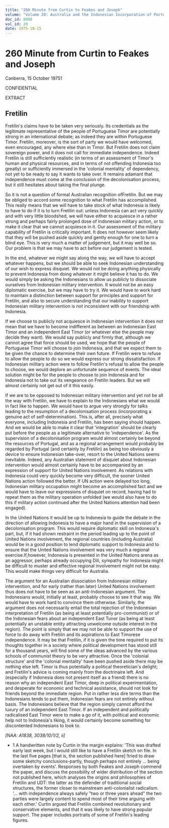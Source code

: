 ```yaml
---
title: "260 Minute from Curtin to Feakes and Joseph"
volume: "Volume 20: Australia and the Indonesian Incorporation of Portuguese Timor, 1974-1976"
doc_id: 8098
vol_id: 20
date: 1975-10-15
---
```


# 260 Minute from Curtin to Feakes and Joseph

Canberra, 15 October 19751

CONFIDENTIAL

EXTRACT

## Fretilin

Fretilin's claims have to be taken very seriously. Its credentials as the legitimate representative of the people of Portuguese Timor are potentially strong in an international debate; as indeed they are within Portuguese Timor. Fretilin, moreover, is the sort of party we would have welcomed, even encouraged, any where else than in Timor. But Fretilin does not claim sovereign power, and it does not call for immediate independence. Indeed Fretilin is still sufficiently realistic (in terms of an assessment of Timor's human and physical resources, and in terms of not offending Indonesia too greatly) or sufficiently immersed in the 'colonial mentality' of dependency, not yet to be ready to say it wants to take over. It remains adamant that independence must come at the conclusion of the decolonisation process, but it still hesitates about taking the final plunge.

So it is not a question of formal Australian recognition ofFretilin. But we may be obliged to accord some recognition to what Fretilin has accomplished. This really means that we will have to take stock of what Indonesia is likely to have to do if it is to turn Fretilin out: unless Indonesia can act very quickly and with very little bloodshed, we will have either to acquiesce in a rather strong and perhaps fairly prolonged dose of Indonesian military action, or to make it clear that we cannot acquiesce in it. Our assessment of the military capability of Fretilin is critically important. It does not however seem likely that they will be pushed aside quickly and gently enough for one to turn a blind eye. This is very much a matter of judgement, but it may well be so. Our problem is that we may have to act before our judgement is tested.

In the end, whatever we might say along the way, we will have to accept whatever happens, but we should be able to seek Indonesian understanding of our wish to express disquiet. We would not be doing anything physically to prevent Indonesia from doing whatever it might believe it has to do. We would simply be asking the Indonesians to allow us publicly to dissociate ourselves from Indonesian military intervention. It would not be an easy diplomatic exercise, but we may have to try it. We would have to work hard to maintain a distinction between support for principles and support for Fretilin, and also to secure understanding that our inability to support Indonesian military intervention is not inconsistent with our friendship with Indonesia.

If we choose to publicly not acquiesce in Indonesian intervention it does not mean that we have to become indifferent as between an Indonesian East Timor and an independent East Timor (or whatever else the people may decide they want). We would say publicly and firmly that, although we cannot agree that force should be used, we hope that the people of Portuguese Timor will choose to join Indonesia, and that we expect them to be given the chance to determine their own future. If Fretilin were to refuse to allow the people to do so we would express our strong dissatisfaction. If Indonesian military action were to follow Fretilin's refusal to allow the people to choose, we would deplore an unfortunate sequence of events. The ideal solution might be for the people to choose to join Indonesia and for Indonesia not to take out its vengeance on Fretilin leaders. But we will almost certainly not get out of it this easily.

If we are to be opposed to Indonesian military intervention and yet not be all the way with Fretilin, we have to explain to the Indonesians what we would in fact like to happen. We would have to argue very strongly for talks leading to the resumption of a decolonisation process (incorporating a genuine act of self-determination). This is, after all, precisely what everyone, including Indonesia and Fretilin, has been saying should happen. And we would be able to make it clear that 'integration' should be clearly put before the people as a legitimate alternative to 'independence'. As the supervision of a decolonisation program would almost certainly be beyond the resources of Portugal, and as a regional arrangement would probably be regarded by Portugal (and certainly by Fretilin) as being too obviously a device to ensure Indonesian take-over, resort to the United Nations seems inevitable. Indeed, any Australian statement of disquiet about Indonesian intervention would almost certainly have to be accompanied by an expression of support for United Nations involvement. As relations with Indonesia could very quickly become very difficult, the sooner United Nations action followed the better. If UN action were delayed too long, Indonesian military occupation might become an accomplished fact and we would have to leave our expressions of disquiet on record, having had to repeat them as the military operation unfolded (we would also have to do this if military action continued after the United Nations attention had been engaged).

In the United Nations it would be up to Indonesia to guide the debate in the direction of allowing Indonesia to have a major hand in the supervision of a decolonisation program. This would require diplomatic skill on Indonesia's part, but, if it had shown restraint in the period leading up to the point of United Nations involvement, the regional countries (including Australia) would be in a good position to lend diplomatic support to Indonesia and to ensure that the United Nations involvement was very much a regional exercise.If,however, Indonesia is presented in the United Nations arena as an aggressor, perhaps already occupying Dili, sympathy for Indonesia might be difficult to muster and effective regional involvement might not be easy. This would make things very difficult for Australia.

The argument for an Australian dissociation from Indonesian military intervention, and for early (rather than later) United Nations involvement thus does not have to be seen as an anti-Indonesian argument. The Indonesians would, initially at least, probably choose to see it that way. We would have to work hard to convince them otherwise. Similarly, the argument does not necessarily entail the total rejection of the Indonesian interpretation of Fretilin (as being at least potentially pro-communist) or of the Indonesian fears about an independent East Tunor (as being at least potentially an unstable entity attracting unwelcome outside interest in the region). The point is simply that we may not be able to support the use of force to do away with Fretilin and its aspirations to East Timorese independence. It may be that Fretilin, if it is given the time required to put its thoughts together in a society where political development has stood still for a thousand years, will find some of the ideas advanced by the various schools of communist theory to be very attractive. Once the 'colonial structure' and the 'colonial mentality' have been pushed aside there may be nothing else left. Timor is thus potentially a political theoretician's delight; and Fretilin's advice is coming mainly from the doctrinaire left. And (especially if Indonesia does not present itself as a friend) there is no reason why an independent East Timor, deep in political experimentation, and desperate for economic and technical assistance, should not look for friends beyond the immediate region. Put in rather less dire terms than the Indonesians tends to put them, Indonesian fears are not entirely without basis. The Indonesians believe that the region simply cannot afford the luxury of an independent East Timor. If an independent and politically radicalised East Timor were to make a go of it, with political and economic help not to Indonesia's liking, it would certainly become something for discontented Indonesians to look to.

_[NAA: A1838, 3038/10/1/2, ii]_

  * 1 A handwritten note by Curtin in the margin explains: 'This was drafted early last week, but I would still like to have a Fretilin sketch on file. In the last five pages [that is, the section published here] !tried to draw some sketchy conclusions-partly, though perhaps not entirely ... being overtaken by events'. Responses by both Feakes and Joseph commend the paper, and discuss the possibility of wider distribution of the section not published here, which analyses the origins and philosophies of Fretilin and UDT: the latter as the defender of traditional social structures, the former closer to mainstream anti-colonialist radicalism. '... with independence always safely "two or three years ahead" the two parties were largely content to spend most of their time arguing with each other.' Curtin argued that Fretilin combined revolutionary and conservative elements, and that it was likely to have strong popular support. The paper includes portraits of some of Fretilin's leading figures.


